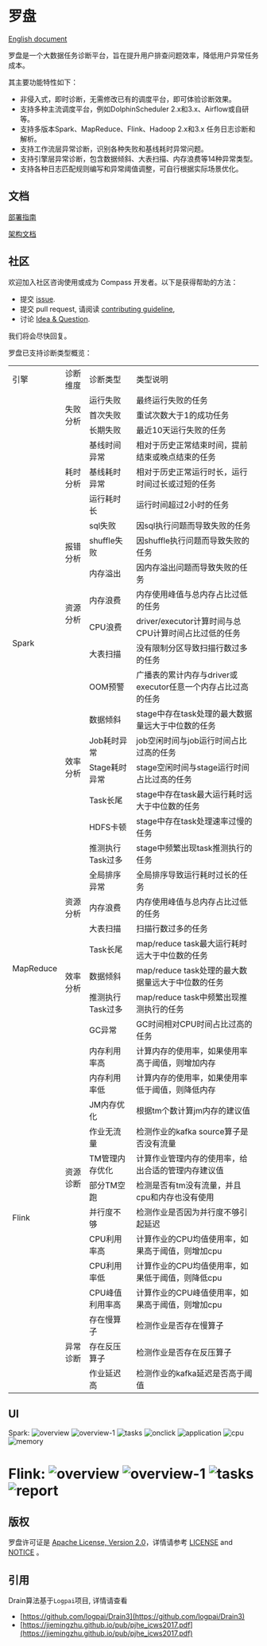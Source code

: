 # 罗盘

[English document](README.md)

罗盘是一个大数据任务诊断平台，旨在提升用户排查问题效率，降低用户异常任务成本。

其主要功能特性如下：

- 非侵入式，即时诊断，无需修改已有的调度平台，即可体验诊断效果。
- 支持多种主流调度平台，例如DolphinScheduler 2.x和3.x、Airflow或自研等。
- 支持多版本Spark、MapReduce、Flink、Hadoop 2.x和3.x 任务日志诊断和解析。
- 支持工作流层异常诊断，识别各种失败和基线耗时异常问题。
- 支持引擎层异常诊断，包含数据倾斜、大表扫描、内存浪费等14种异常类型。
- 支持各种日志匹配规则编写和异常阈值调整，可自行根据实际场景优化。

## 文档

[部署指南](document/manual/deployment_zh.md)

[架构文档](document/manual/architecture.md)

## 社区

欢迎加入社区咨询使用或成为 Compass 开发者。以下是获得帮助的方法：

- 提交 [issue](https://github.com/cubefs/compass/issues).
- 提交 pull request, 请阅读 [contributing guideline](https://github.com/cubefs/compass/blob/main/CONTRIBUTING.md),
- 讨论 [Idea & Question](https://github.com/cubefs/compass/discussions).

我们将会尽快回复。

罗盘已支持诊断类型概览：

<table>
    <tr>
        <td>引擎</td>
        <td>诊断维度</td>
        <td>诊断类型</td>
        <td>类型说明</td>
    </tr>
    <tr>
        <td rowspan="20">Spark</td>
        <td rowspan="3">失败分析</td>
        <td>运行失败</td>
        <td>最终运行失败的任务</td>
    </tr>
    <tr>
        <td>首次失败</td>
        <td>重试次数大于1的成功任务</td>
    </tr>
    <tr>
        <td>长期失败</td>
        <td>最近10天运行失败的任务</td>
    </tr>
    <tr>
        <td rowspan="3">耗时分析</td>
        <td>基线时间异常</td>
        <td>相对于历史正常结束时间，提前结束或晚点结束的任务</td>
    </tr>
    <tr>
        <td>基线耗时异常</td>
        <td>相对于历史正常运行时长，运行时间过长或过短的任务</td>
    </tr>
    <tr>
        <td>运行耗时长</td>
        <td>运行时间超过2小时的任务</td>
    </tr>
    <tr>
        <td rowspan="3">报错分析</td>
        <td>sql失败</td>
        <td>因sql执行问题而导致失败的任务</td>
    </tr>
    <tr>
        <td>shuffle失败</td>
        <td>因shuffle执行问题而导致失败的任务</td>
    </tr>
    <tr>
        <td>内存溢出</td>
        <td>因内存溢出问题而导致失败的任务</td>
    </tr>
    <tr>
        <td rowspan="2">资源分析</td>
        <td>内存浪费</td>
        <td>内存使用峰值与总内存占比过低的任务</td>
    </tr>
    <tr>
        <td>CPU浪费</td>
        <td>driver/executor计算时间与总CPU计算时间占比过低的任务</td>
    </tr>
    <tr>
        <td rowspan="9">效率分析</td>
        <td>大表扫描</td>
        <td>没有限制分区导致扫描行数过多的任务</td>
    </tr>
    <tr>
        <td>OOM预警</td>
        <td>广播表的累计内存与driver或executor任意一个内存占比过高的任务</td>
    </tr>
    <tr>
        <td>数据倾斜</td>
        <td>stage中存在task处理的最大数据量远大于中位数的任务</td>
    </tr>
    <tr>
        <td>Job耗时异常</td>
        <td>job空闲时间与job运行时间占比过高的任务</td>
    </tr>
    <tr>
        <td>Stage耗时异常</td>
        <td>stage空闲时间与stage运行时间占比过高的任务</td>
    </tr>
    <tr>
        <td>Task长尾</td>
        <td>stage中存在task最大运行耗时远大于中位数的任务</td>
    </tr>
    <tr>
        <td>HDFS卡顿</td>
        <td>stage中存在task处理速率过慢的任务</td>
    </tr>
    <tr>
        <td>推测执行Task过多</td>
        <td>stage中频繁出现task推测执行的任务</td>
    </tr>
    <tr>
        <td>全局排序异常</td>
        <td>全局排序导致运行耗时过长的任务</td>
    </tr>
    <tr>
        <td rowspan="6">MapReduce</td>
        <td rowspan="1">资源分析</td>
        <td>内存浪费</td>
        <td>内存使用峰值与总内存占比过低的任务</td>
    </tr>
    <tr>
        <td rowspan="5">效率分析</td>
        <td>大表扫描</td>
        <td>扫描行数过多的任务</td>
    </tr>
    <tr>
        <td>Task长尾</td>
        <td>map/reduce task最大运行耗时远大于中位数的任务</td>
    </tr>
    <tr>
        <td>数据倾斜</td>
        <td>map/reduce task处理的最大数据量远大于中位数的任务</td>
    </tr>
    <tr>
        <td>推测执行Task过多</td>
        <td>map/reduce task中频繁出现推测执行的任务</td>
    </tr>
    <tr>
        <td>GC异常</td>
        <td>GC时间相对CPU时间占比过高的任务</td>
    </tr>
    <tr>
        <td rowspan="20">Flink</td>
        <td rowspan="10">资源诊断</td>
        <td>内存利用率高</td>
        <td>计算内存的使用率，如果使用率高于阈值，则增加内存</td>
    </tr>
    <tr>
        <td>内存利用率低</td>
        <td>计算内存的使用率，如果使用率低于阈值，则降低内存</td>
    </tr>
    <tr>
        <td>JM内存优化</td>
        <td>根据tm个数计算jm内存的建议值</td>
    </tr>
    <tr>
        <td>作业无流量</td>
        <td>检测作业的kafka source算子是否没有流量</td>
    </tr>
    <tr>
        <td>TM管理内存优化</td>
        <td>计算作业管理内存的使用率，给出合适的管理内存建议值</td>
    </tr>
    <tr>
        <td>部分TM空跑</td>
        <td>检测是否有tm没有流量，并且cpu和内存也没有使用</td>
    </tr>
    <tr>
        <td>并行度不够</td>
        <td>检测作业是否因为并行度不够引起延迟</td>
    </tr>
    <tr>
        <td>CPU利用率高</td>
        <td>计算作业的CPU均值使用率，如果高于阈值，则增加cpu</td>
    </tr>
    <tr>
        <td>CPU利用率低</td>
        <td>计算作业的CPU均值使用率，如果低于阈值，则降低cpu</td>
    </tr>
    <tr>
        <td>CPU峰值利用率高</td>
        <td>计算作业的CPU峰值使用率，如果高于阈值，则增加cpu</td>
    </tr>
    <tr>
        <td rowspan="3">异常诊断</td>
        <td>存在慢算子</td>
        <td>检测作业是否存在慢算子</td>
    </tr>
    <tr>
        <td>存在反压算子</td>
        <td>检测作业是否存在反压算子</td>
    </tr>
    <tr>
        <td>作业延迟高</td>
        <td>检测作业的kafka延迟是否高于阈值</td>
    </tr>
</table>

## UI

Spark:
![overview](document/manual/img/overview.png)
![overview-1](document/manual/img/overview-1.png)
![tasks](document/manual/img/tasks.png)
![onclick](document/manual/img/onclick.png)
![application](document/manual/img/application.png)
![cpu](document/manual/img/cpu.png)
![memory](document/manual/img/memory.png)

Flink:
![overview](document/manual/img/flink-overview-1.png)
![overview-1](document/manual/img/flink-overview-2.png)
![tasks](document/manual/img/flink-list.png)
![report](document/manual/img/flink-report.png)
=======

## 版权

罗盘许可证是 [Apache License, Version 2.0](http://www.apache.org/licenses/LICENSE-2.0)，详情请参考 [LICENSE](LICENSE)
and [NOTICE](NOTICE) 。

## 引用
Drain算法基于`Logpai`项目, 详情请查看
- [https://github.com/logpai/Drain3](https://github.com/logpai/Drain3)
- [https://jiemingzhu.github.io/pub/pjhe_icws2017.pdf](https://jiemingzhu.github.io/pub/pjhe_icws2017.pdf)

